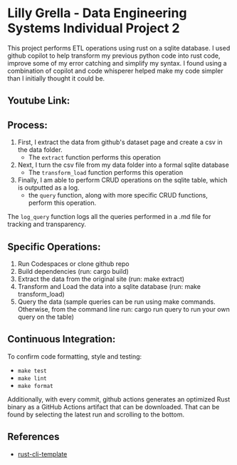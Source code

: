 # Lilly Grella - Data Engineering Systems Individual Project 2
This project performs ETL operations using rust on a sqlite database. I used github copilot to help transform my previous python code into rust code, improve some of my error catching and simplify my syntax. I found using a combination of copilot and code whisperer helped make my code simpler than I initially thought it could be.

## Youtube Link:

## Process:
1. First, I extract the data from github's dataset page and create a csv in the data folder.
     * The `extract` function performs this operation
2. Next, I turn the csv file from my data folder into a formal sqlite database
     * The `transform_load` function performs this operation
3. Finally, I am able to perform CRUD operations on the sqlite table, which is outputted as a log.
     * the `query` function, along with more specific CRUD functions, perform this operation.

The `log_query` function logs all the queries performed in a .md file for tracking and transparency.

## Specific Operations:
1. Run Codespaces or clone github repo
2. Build dependencies (run: cargo build)
3. Extract the data from the original site (run: make extract)
4. Transform and Load the data into a sqlite database (run: make transform_load)
5. Query the data (sample queries can be run using make commands. Otherwise, from the command line run: cargo run query <your query> to run your own query on the table)

## Continuous Integration:
To confirm code formatting, style and testing:
* `make test`
* `make lint`
* `make format`

Additionally, with every commit, github actions generates an optimized Rust binary as a GitHub Actions artifact that can be downloaded. That can be found by selecting the latest run and scrolling to the bottom. 

## References

* [rust-cli-template](https://github.com/kbknapp/rust-cli-template)
